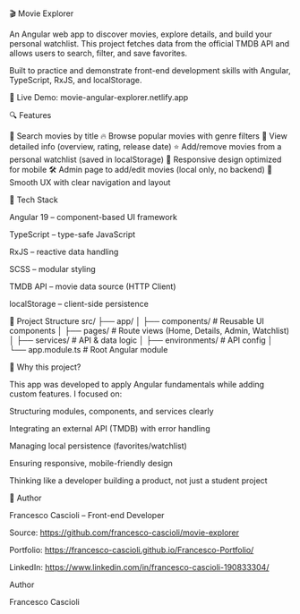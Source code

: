 🎬 Movie Explorer

An Angular web app to discover movies, explore details, and build your personal watchlist.
This project fetches data from the official TMDB API and allows users to search, filter, and save favorites.

Built to practice and demonstrate front-end development skills with Angular, TypeScript, RxJS, and localStorage.

🔗 Live Demo: movie-angular-explorer.netlify.app

🔍 Features

🎥 Search movies by title
🔥 Browse popular movies with genre filters
📖 View detailed info (overview, rating, release date)
⭐ Add/remove movies from a personal watchlist (saved in localStorage)
📱 Responsive design optimized for mobile
🛠️ Admin page to add/edit movies (local only, no backend)
🔔 Smooth UX with clear navigation and layout

🧱 Tech Stack

Angular 19 – component-based UI framework

TypeScript – type-safe JavaScript

RxJS – reactive data handling

SCSS – modular styling

TMDB API – movie data source (HTTP Client)

localStorage – client-side persistence

📁 Project Structure
src/
 ├── app/
 │   ├── components/   # Reusable UI components
 │   ├── pages/        # Route views (Home, Details, Admin, Watchlist)
 │   ├── services/     # API & data logic
 │   ├── environments/ # API config
 │   └── app.module.ts # Root Angular module

🤔 Why this project?

This app was developed to apply Angular fundamentals while adding custom features.
I focused on:

Structuring modules, components, and services clearly

Integrating an external API (TMDB) with error handling

Managing local persistence (favorites/watchlist)

Ensuring responsive, mobile-friendly design

Thinking like a developer building a product, not just a student project

👤 Author

Francesco Cascioli – Front-end Developer

Source: https://github.com/francesco-cascioli/movie-explorer

Portfolio: https://francesco-cascioli.github.io/Francesco-Portfolio/

LinkedIn: https://www.linkedin.com/in/francesco-cascioli-190833304/

Author

Francesco Cascioli
